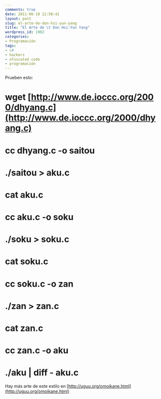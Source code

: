 ```yaml
---
comments: true
date: 2011-06-10 12:58:41
layout: post
slug: el-arte-de-don-hsi-yun-yang
title: "El Arte de \t Don Hsi-Yun Yang"
wordpress_id: 1902
categories:
- Programación
tags:
- c#
- hackers
- ofuscated code
- programación
---
```


Prueben esto:


# wget [http://www.de.ioccc.org/2000/dhyang.c](http://www.de.ioccc.org/2000/dhyang.c)




# cc dhyang.c -o saitou




# ./saitou > aku.c




# cat aku.c




# cc aku.c -o soku




# ./soku > soku.c




# cat soku.c




# cc soku.c -o zan




# ./zan > zan.c




# cat zan.c




# cc zan.c -o aku




# ./aku | diff - aku.c


Hay más arte de este estilo en [http://uguu.org/omoikane.html](http://uguu.org/omoikane.html)


